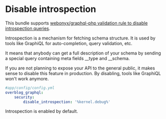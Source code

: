 Disable introspection
=====================

This bundle supports [webonyx/graphql-php validation rule to disable introspection queries](webonyx/graphql-php).

Introspection is a mechanism for fetching schema structure. It is used by tools like GraphiQL for auto-completion, query validation, etc.

It means that anybody can get a full description of your schema by sending a special query containing meta fields __type and __schema.

If you are not planning to expose your API to the general public, it makes sense to disable this feature in production. By disabling, tools like GraphiQL won't work anymore.

```yaml
#app/config/config.yml
overblog_graphql:
    security:
        disable_introspection: '%kernel.debug%'
```

Introspection is enabled by default.
